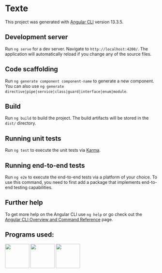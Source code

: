 # Texte

This project was generated with [Angular CLI](https://github.com/angular/angular-cli) version 13.3.5.

## Development server

Run `ng serve` for a dev server. Navigate to `http://localhost:4200/`. The application will automatically reload if you change any of the source files.

## Code scaffolding

Run `ng generate component component-name` to generate a new component. You can also use `ng generate directive|pipe|service|class|guard|interface|enum|module`.

## Build

Run `ng build` to build the project. The build artifacts will be stored in the `dist/` directory.

## Running unit tests

Run `ng test` to execute the unit tests via [Karma](https://karma-runner.github.io).

## Running end-to-end tests

Run `ng e2e` to execute the end-to-end tests via a platform of your choice. To use this command, you need to first add a package that implements end-to-end testing capabilities.

## Further help

To get more help on the Angular CLI use `ng help` or go check out the [Angular CLI Overview and Command Reference](https://angular.io/cli) page.

## Programs used:

<div>
  <img height="80em" src="https://cdn.jsdelivr.net/gh/devicons/devicon/icons/angularjs/angularjs-original.svg" />
  <img height="80em" src="https://cdn.jsdelivr.net/gh/devicons/devicon/icons/typescript/typescript-original.svg" />
  <img height="80em" src="https://cdn.jsdelivr.net/gh/devicons/devicon/icons/nodejs/nodejs-original-wordmark.svg" /> 
</div>
